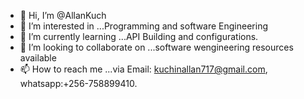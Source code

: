 - 👋 Hi, I’m @AllanKuch
- 👀 I’m interested in ...Programming and software Engineering
- 🌱 I’m currently learning ...API Building and configurations.
- 💞️ I’m looking to collaborate on ...software wengineering resources available
- 📫 How to reach me ...via Email: kuchinallan717@gmail.com, whatsapp:+256-758899410.

<!---
AllanKuch/AllanKuch is a ✨ special ✨ repository because its `README.md` (this file) appears on your GitHub profile.
You can click the Preview link to take a look at your changes.
--->
